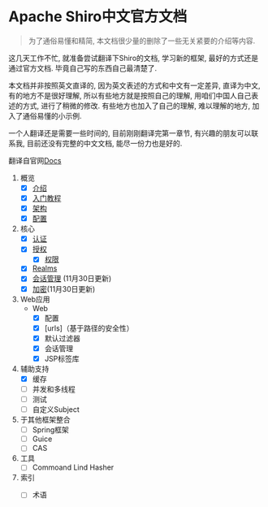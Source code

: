 # Apache Shiro中文官方文档
>  为了通俗易懂和精简,  本文档很少量的删除了一些无关紧要的介绍等内容.  

这几天工作不忙,   就准备尝试翻译下Shiro的文档,  学习新的框架,  最好的方式还是通过官方文档.   毕竟自己写的东西自己最清楚了.  

本文档并非按照英文直译的,   因为英文表述的方式和中文有一定差异,   直译为中文,  有的地方不是很好理解,  所以有些地方就是按照自己的理解,   用咱们中国人自己表述的方式,   进行了稍微的修改.   有些地方也加入了自己的理解,  难以理解的地方,  加入了通俗易懂的小示例.   

一个人翻译还是需要一些时间的,  目前刚刚翻译完第一章节,  有兴趣的朋友可以联系我,  目前还没有完整的中文文档,  能尽一份力也是好的.   

翻译自官网[Docs](http://shiro.apache.org/reference.html)

1. 概览
   - [x] [介绍](https://github.com/quavario/ApacheShiroDocument/blob/master/Ashroid%20Shiro%E7%AE%80%E4%BB%8B.md)
   - [x] [入门教程](https://github.com/quavario/ApacheShiroDocument/blob/master/Apache%20Shiro%20%E5%85%A5%E9%97%A8%E6%95%99%E7%A8%8B.md)
   - [x] [架构](https://github.com/quavario/ApacheShiroDocument/blob/master/Apache%20Shiro%E6%9E%B6%E6%9E%84.md)
   - [x] [配置](https://github.com/quavario/ApacheShiroDocument/blob/master/Apache%20Shiro%E9%85%8D%E7%BD%AE.md)
2. 核心
   - [x] [认证](https://github.com/quavario/ApacheShiroDocument/blob/master/Apache%20Shiro%E8%BA%AB%E4%BB%BD%E9%AA%8C%E8%AF%81.md)
   - [x] [授权](https://github.com/quavario/ApacheShiroDocument/blob/master/Apache%20Shiro%E6%8E%88%E6%9D%83.md)
     - [x] [权限](https://github.com/quavario/ApacheShiroDocument/blob/master/Apache%20Shiro%E7%9A%84%E6%9D%83%E9%99%90%E6%8E%A7%E5%88%B6.md)
   - [x] [Realms](https://github.com/quavario/ApacheShiroDocument/blob/master/Apache%20Shiro%20Realm.md)
   - [x] [会话管理](https://github.com/quavario/ApacheShiroDocument/blob/master/Apache%20Shiro%E4%BC%9A%E8%AF%9D%E7%AE%A1%E7%90%86.md) (11月30日更新)
   - [x] [加密](https://github.com/quavario/ApacheShiroDocument/blob/master/Apache%20Shiro%E5%8A%A0%E5%AF%86.md)(11月30日更新)
3. Web应用
   - Web
     - [x] 配置
     - [x] [urls\]（基于路径的安全性）
     - [x] 默认过滤器
     - [x] 会话管理
     - [x] JSP标签库
4. 辅助支持
   - [x] 缓存
   - [ ] 并发和多线程
   - [ ] 测试
   - [ ] 自定义Subject
5. 于其他框架整合
   - [ ] Spring框架
   - [ ] Guice
   - [ ] CAS
6. 工具
   - [ ] Commoand Lind Hasher
7. 索引
   - [ ] 术语

